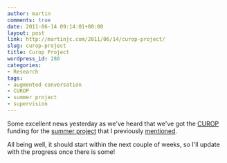 ```yaml
---
author: martin
comments: true
date: 2011-06-14 09:14:01+00:00
layout: post
link: http://martinjc.com/2011/06/14/curop-project/
slug: curop-project
title: Curop Project
wordpress_id: 280
categories:
- Research
tags:
- augmented conversation
- CUROP
- summer project
- supervision
---
```


Some excellent news yesterday as we've heard that we've got the [CUROP](http://learning.cf.ac.uk/projects-funding/curop/) funding for the [summer project](http://users.cs.cf.ac.uk/M.J.Chorley/research/augmented-conversation/) that I previously [mentioned](http://users.cs.cf.ac.uk/M.J.Chorley/2011/06/03/summer-project/).

All being well, it should start within the next couple of weeks, so I'll update with the progress once there is some!
